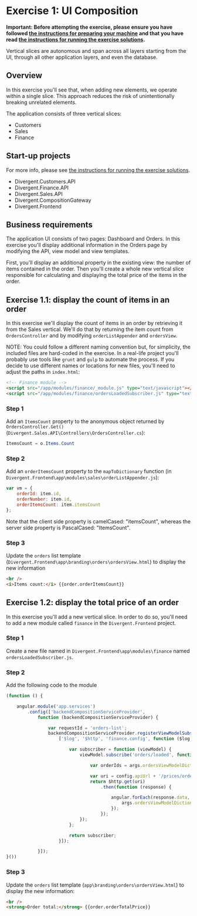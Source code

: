 # Exercise 1: UI Composition

**Important: Before attempting the exercise, please ensure you have followed [the instructions for preparing your machine](README.md#preparing-your-machine-for-the-workshop) and that you have read [the instructions for running the exercise solutions](/README.md#running-the-exercise-solutions).**

Vertical slices are autonomous and span across all layers starting from the UI, through all other application layers, and even the database.

## Overview

In this exercise you'll see that, when adding new elements, we operate within a single slice. This approach reduces the risk of unintentionally breaking unrelated elements.

The application consists of three vertical slices:
- Customers
- Sales
- Finance

## Start-up projects

For more info, please see [the instructions for running the exercise solutions](/README.md#running-the-exercise-solutions).

* Divergent.Customers.API
* Divergent.Finance.API
* Divergent.Sales.API
* Divergent.CompositionGateway
* Divergent.Frontend

## Business requirements

The application UI consists of two pages: Dashboard and Orders. In this exercise you'll display additional information in the Orders page by modifying the API, view model and view templates. 

First, you'll display an additional property in the existing view: the number of items contained in the order. Then you'll create a whole new vertical slice responsible for calculating and displaying the total price of the items in the order.

## Exercise 1.1: display the count of items in an order

In this exercise we'll display the count of items in an order by retrieving it from the Sales vertical. We'll do that by returning the item count from `OrdersController` and by modifying `orderListAppender` and `ordersView`.

NOTE: You could follow a different naming convention but, for simplicity, the included files are hard-coded in the exercise. In a real-life project you'll probably use tools like `grunt` and `gulp` to automate the process. If you decide to use different names or locations for new files, you'll need to adjust the paths in `index.html`:

```html
<!-- Finance module -->
<script src="/app/modules/finance/_module.js" type="text/javascript"></script>
<script src="/app/modules/finance/ordersLoadedSubscriber.js" type="text/javascript"></script>
```

### Step 1

Add an `ItemsCount` property to the anonymous object returned by `OrdersController.Get()` (`Divergent.Sales.API\Controllers\OrdersController.cs`):

```c#
ItemsCount = o.Items.Count
```

### Step 2

Add an `orderItemsCount` property to the `mapToDictionary` function (in `Divergent.Frontend\app\modules\sales\orderListAppender.js`):

```js
var vm = {
    orderId: item.id,
    orderNumber: item.id,
    orderItemsCount: item.itemsCount
};
```

Note that the client side property is camelCased: "itemsCount", whereas the server side property is PascalCased: "ItemsCount".

### Step 3

Update the `orders` list template (`Divergent.Frontend\app\branding\orders\ordersView.html`) to display the new information

```html
<br />
<i>Items count:</i> {{order.orderItemsCount}}
```

## Exercise 1.2: display the total price of an order

In this exercise you'll add a new vertical slice. In order to do so, you'll need to add a new module called `finance` in the `Divergent.Frontend` project.

### Step 1

Create a new file named in `Divergent.Frontend\app\modules\finance` named  `ordersLoadedSubscriber.js`.

### Step 2

Add the following code to the module

```js
(function () {

    angular.module('app.services')
        .config(['backendCompositionServiceProvider',
            function (backendCompositionServiceProvider) {

                var requestId = 'orders-list';
                backendCompositionServiceProvider.registerViewModelSubscriberFactory(requestId,
                    ['$log', '$http', 'finance.config', function ($log, $http, config) {

                        var subscriber = function (viewModel) {
                            viewModel.subscribe('orders/loaded', function (evt, ctrlViewModel, args) {

                                var orderIds = args.ordersViewModelDictionary.keys;

                                var uri = config.apiUrl + '/prices/orders/total?orderIds=' + orderIds;
                                return $http.get(uri)
                                    .then(function (response) {

                                        angular.forEach(response.data, function (value, key) {
                                            args.ordersViewModelDictionary[key].orderTotalPrice = value;
                                        });
                                    });
                            });
                        };

                        return subscriber;
                    }]);

            }]);
}())
```

### Step 3

Update the `orders` list template (`app\branding\orders\ordersView.html`) to display the new information:

```html
<br />
<strong>Order total:</strong> {{order.orderTotalPrice}}
```
